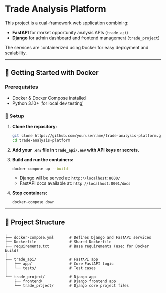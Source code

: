# Trade Analysis Platform

This project is a dual-framework web application combining:
- **FastAPI** for market opportunity analysis APIs (`trade_api`)
- **Django** for admin dashboard and frontend management (`trade_project`)

The services are containerized using Docker for easy deployment and scalability.

---

## 🐳 Getting Started with Docker

### Prerequisites

- Docker & Docker Compose installed
- Python 3.10+ (for local dev testing)

### 🔧 Setup

1. **Clone the repository:**

   ```bash
   git clone https://github.com/yourusername/trade-analysis-platform.git
   cd trade-analysis-platform
   ```

2. **Add your `.env` file in `trade_api/.env` with API keys or secrets.**

3. **Build and run the containers:**

   ```bash
   docker-compose up --build
   ```

   - Django will be served at: `http://localhost:8000/`
   - FastAPI docs available at: `http://localhost:8001/docs`

4. **Stop containers:**

   ```bash
   docker-compose down
   ```

---

## 🧾 Project Structure

```
.
├── docker-compose.yml       # Defines Django and FastAPI services
├── Dockerfile               # Shared Dockerfile
├── requirements.txt         # Base requirements (used for Docker build)
│
├── trade_api/               # FastAPI app
│   ├── app/                 # Core FastAPI logic
│   └── tests/               # Test cases
│
└── trade_project/           # Django app
    ├── frontend/            # Django frontend app
    └── trade_project/       # Django core project files
```

